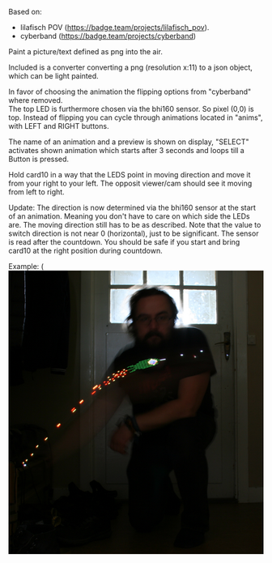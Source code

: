 

Based on:
- lilafisch POV (https://badge.team/projects/lilafisch_pov).
- cyberband (https://badge.team/projects/cyberband)

Paint a picture/text defined as png  into the air. 

Included is a converter converting a png (resolution x:11) to a json object, which can be light painted. 

In favor of choosing the animation the flipping options from "cyberband" where removed.   
The top LED is furthermore chosen via the bhi160 sensor. So pixel (0,0) is top. 
Instead of flipping you can cycle through animations located in "anims", with LEFT and RIGHT buttons.  

The name of an animation and a preview is shown on display, "SELECT" activates shown animation which starts after 3 seconds and loops till a Button is pressed.  

Hold card10 in a way that the LEDS point in moving direction and move it from your right to your left. 
The opposit viewer/cam should see it moving from left to right. 

Update: The direction is now determined via the bhi160 sensor at the start of an animation.
Meaning you don't have to care on which side the LEDs are. 
The moving direction still has to be as described. 
Note that the value to switch direction is not near 0 (horizontal), just to be significant. 
The sensor is read after the countdown. You should be safe if you start and bring card10 at the right position during countdown.


Example:
(![fairy](fairy_photo.png?raw=true "Fairy")

